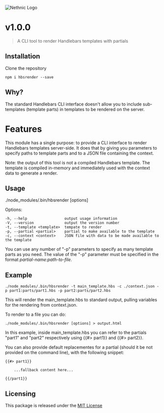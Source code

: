![Nethnic Logo](pkg/logo/logo.jpg)

# v1.0.0
> A CLI tool to render Handlebars templates with partials


## Installation

Clone the repository

	npm i hbsrender --save


## Why?

The standard Handlebars CLI interface doesn't allow you to include sub-templates (template parts) in templates to be rendered on the server.


# Features

This module has a single purpose: to provide a CLI interface to render Handlebars templates server-side. It does that by giving you parameters to specify paths to template parts and to a JSON file containing the context.

Note: the output of this tool is not a compiled Handlebars template. The template is compiled in-memory and immediately used with the context data to generate a render.


## Usage

./node_modules/.bin/hbsrender [options]

Options:

	-h, --help                 output usage information
	-V, --version              output the version number
	-t, --template <template>  tempate to render
	-p, --partial <partial>    partial to make available to the template
	-c, --context <context>    JSON file with data to be made available to the template

You can use any number of "-p" parameters to specify as many template parts as you need.
The value of the "-p" parameter <partial> must be specified in the format *partial-name:path-to-file*.


## Example

	./node_modules/.bin/hbsrender -t main_template.hbs -c ./context.json -p part1:parts/part1.hbs -p part2:parts/part2.hbs


This will render the main_template.hbs to standard output, pulling variables for the rendering from context.json.

To render to a file you can do:

	./node_modules/.bin/hbsrender [options] > output.html


In this example, inside main_template.hbs you can refer to the partials "part1" and "part2" respectively using {{#> part1}} and {{#> part2}}.

You can also provide default replacementes for a partial (should it be not provided on the command line), with the following snippet:

	{{#> part1}}
		
		...fallback content here...
	
	{{/part1}}


## Licensing

This package is released under the [MIT License](https://opensource.org/licenses/MIT)

